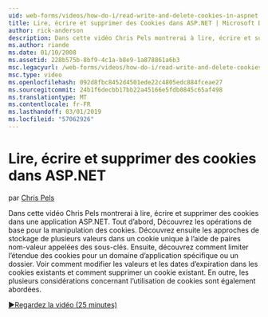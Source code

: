 ```yaml
---
uid: web-forms/videos/how-do-i/read-write-and-delete-cookies-in-aspnet
title: Lire, écrire et supprimer des Cookies dans ASP.NET | Microsoft Docs
author: rick-anderson
description: Dans cette vidéo Chris Pels montrerai à lire, écrire et supprimer des cookies dans une application ASP.NET. Tout d’abord, Découvrez les opérations de base pour la manipulation cooki...
ms.author: riande
ms.date: 01/10/2008
ms.assetid: 228b575b-8bf9-4c1a-b8e9-1a878861a6b3
msc.legacyurl: /web-forms/videos/how-do-i/read-write-and-delete-cookies-in-aspnet
msc.type: video
ms.openlocfilehash: 092d8fbc8452d4501ede22c4805edc884fceae27
ms.sourcegitcommit: 24b1f6decbb17bb22a45166e5fdb0845c65af498
ms.translationtype: MT
ms.contentlocale: fr-FR
ms.lasthandoff: 03/01/2019
ms.locfileid: "57062926"
---
```

<a name="read-write-and-delete-cookies-in-aspnet"></a>Lire, écrire et supprimer des cookies dans ASP.NET
====================
par [Chris Pels](https://twitter.com/chrispels)

Dans cette vidéo Chris Pels montrerai à lire, écrire et supprimer des cookies dans une application ASP.NET. Tout d’abord, Découvrez les opérations de base pour la manipulation des cookies. Découvrez ensuite les approches de stockage de plusieurs valeurs dans un cookie unique à l’aide de paires nom-valeur appelées des sous-clés. Ensuite, découvrez comment limiter l’étendue des cookies pour un domaine d’application spécifique ou un dossier. Voir comment modifier les valeurs et les dates d’expiration dans les cookies existants et comment supprimer un cookie existant. En outre, les plusieurs considérations concernant l’utilisation de cookies sont également abordées.

[&#9654;Regardez la vidéo (25 minutes)](https://channel9.msdn.com/Blogs/ASP-NET-Site-Videos/read-write-and-delete-cookies-in-aspnet)
